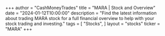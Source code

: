 +++
author = "CashMoneyTrades"
title = "MARA | Stock and Overview"
date = "2024-01-12T10:00:00"
description = "Find the latest information about trading MARA stock for a full financial overview to help with your stock trading and investing."
tags = [
   "Stocks",
]
layout = "stocks"
ticker = "MARA"
+++

